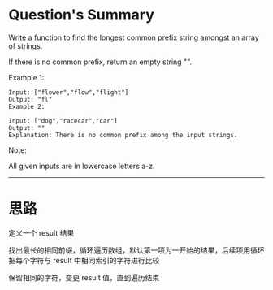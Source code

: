# Question's Summary

Write a function to find the longest common prefix string amongst an array of strings.

If there is no common prefix, return an empty string "".

Example 1:
```
Input: ["flower","flow","flight"]
Output: "fl"
Example 2:
```
```
Input: ["dog","racecar","car"]
Output: ""
Explanation: There is no common prefix among the input strings.
```
Note:

All given inputs are in lowercase letters a-z.
***
# 思路

定义一个 result 结果

找出最长的相同前缀，循环遍历数组，默认第一项为一开始的结果，后续项用循环把每个字符与 result 中相同索引的字符进行比较

保留相同的字符，变更 result 值，直到遍历结束
